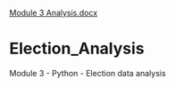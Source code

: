 [Module 3 Analysis.docx](https://github.com/AlexanderP05/Election_Analysis/files/7148425/Module.3.Analysis.docx)
# Election_Analysis
Module 3 - Python - Election data analysis
